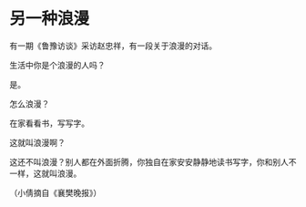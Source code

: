 # 另一种浪漫

有一期《鲁豫访谈》采访赵忠祥，有一段关于浪漫的对话。 

生活中你是个浪漫的人吗？ 

是。 

怎么浪漫？ 

在家看看书，写写字。 

这就叫浪漫啊？ 

这还不叫浪漫？别人都在外面折腾，你独自在家安安静静地读书写字，你和别人不一样，这就叫浪漫。 

（小倩摘自《襄樊晚报》）